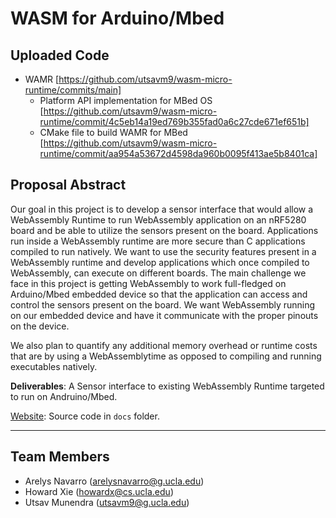 # WASM for Arduino/Mbed

## Uploaded Code

* WAMR [https://github.com/utsavm9/wasm-micro-runtime/commits/main]
    - Platform API implementation for MBed OS [https://github.com/utsavm9/wasm-micro-runtime/commit/4c5eb14a19ed769b355fad0a6c27cde671ef651b]
    - CMake file to build WAMR for MBed [https://github.com/utsavm9/wasm-micro-runtime/commit/aa954a53672d4598da960b0095f413ae5b8401ca]

## Proposal Abstract

Our goal in this project is to develop a sensor interface that would allow a WebAssembly Runtime to
run WebAssembly application on an nRF5280 board and be able to utilize the sensors present on the
board. Applications run inside a WebAssembly runtime are more secure than C applications compiled to
run natively. We want to use the security features present in a WebAssembly runtime and develop
applications which once compiled to WebAssembly, can execute on different boards. The main challenge
we face in this project is getting WebAssembly to work full-fledged on Arduino/Mbed embedded device
so that the application can access and control the sensors present on the board. We want WebAssembly
running on our embedded device and have it communicate with the proper pinouts on the device.

We also plan to quantify any additional memory overhead or runtime costs that are by using a
WebAssemblytime as opposed to compiling and running executables natively.

<b>Deliverables</b>: A Sensor interface to existing WebAssembly Runtime targeted to run on
Andruino/Mbed.

[Website](https://utsavm9.github.io/wasm-for-arduino-mbed/): Source code in `docs` folder.

---

## Team Members

-   Arelys Navarro (arelysnavarro@g.ucla.edu)
-   Howard Xie (howardx@cs.ucla.edu)
-   Utsav Munendra (utsavm9@g.ucla.edu)
